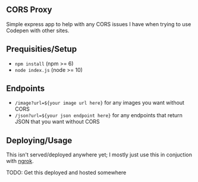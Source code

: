 ## CORS Proxy

Simple express app to help with any CORS issues I have when trying to use Codepen with other sites.

## Prequisities/Setup

 - `npm install` (npm >= 6)
 - `node index.js` (node >= 10)

## Endpoints

 - `/image?url=${your image url here}` for any images you want without CORS
 - `/json?url=${your json endpoint here}` for any endpoints that return JSON that you want without CORS

## Deploying/Usage

This isn't served/deployed anywhere yet; I mostly just use this in conjuction with [ngrok](https://ngrok.com).

TODO: Get this deployed and hosted somewhere
